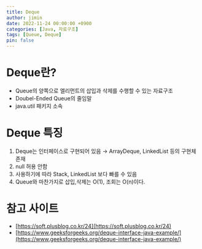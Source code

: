 ```yaml
---
title: Deque
author: jimin
date: 2022-11-24 00:00:00 +0900
categories: [Java, 자료구조]
tags: [Queue, Deque]
pin: false
---
```


# Deque란?

- Queue의 양쪽으로 엘리먼트의 삽입과 삭제를 수행할 수 있는 자료구조
- Doubel-Ended Queue의 줄임말
- java.util 패키지 소속

# Deque 특징

1. Deque는 인터페이스로 구현되어 있음 → ArrayDeque, LinkedList 등의 구현체 존재
2. null 허용 안함
3. 사용하기에 따라 Stack, LinkedList 보다 빠를 수 있음
4. Queue와 마찬가지로 삽입,삭제는 O(1), 조회는 O(n)이다.

# 참고 사이트

- [https://soft.plusblog.co.kr/24](https://soft.plusblog.co.kr/24)
- [https://www.geeksforgeeks.org/deque-interface-java-example/](https://www.geeksforgeeks.org/deque-interface-java-example/)